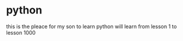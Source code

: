    # python
   this is the pleace for my son to learn python
will learn from lesson 1 to lesson 1000 
